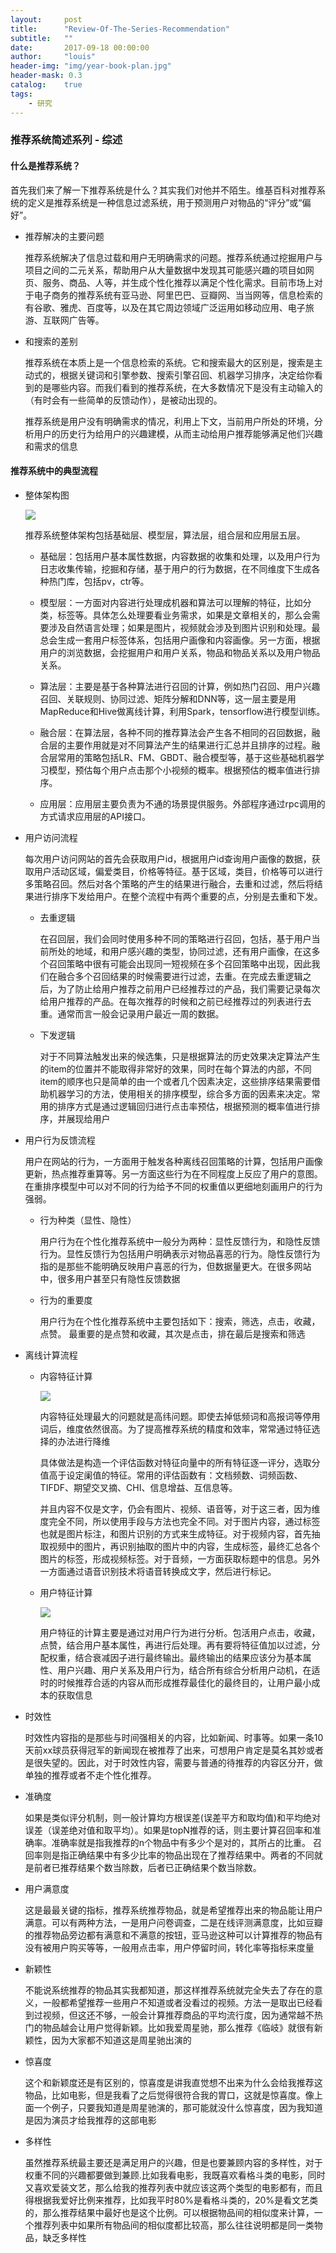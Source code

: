 ```yaml
---
layout:     post
title:      "Review-Of-The-Series-Recommendation"
subtitle:   ""
date:       2017-09-18 00:00:00
author:     "louis"
header-img: "img/year-book-plan.jpg"
header-mask: 0.3
catalog:    true
tags:
    - 研究
---
```


### 推荐系统简述系列 - 综述

#### 什么是推荐系统？

首先我们来了解一下推荐系统是什么？其实我们对他并不陌生。维基百科对推荐系统的定义是推荐系统是一种信息过滤系统，用于预测用户对物品的“评分”或“偏好”。

* 推荐解决的主要问题

	推荐系统解决了信息过载和用户无明确需求的问题。推荐系统通过挖掘用户与项目之间的二元关系，帮助用户从大量数据中发现其可能感兴趣的项目如网页、服务、商品、人等，并生成个性化推荐以满足个性化需求。目前市场上对于电子商务的推荐系统有亚马逊、阿里巴巴、豆瓣网、当当网等，信息检索的有谷歌、雅虎、百度等，以及在其它周边领域广泛运用如移动应用、电子旅游、互联网广告等。

* 和搜索的差别

	推荐系统在本质上是一个信息检索的系统。它和搜索最大的区别是，搜索是主动式的，根据关键词和引擎参数、搜索引擎召回、机器学习排序，决定给你看到的是哪些内容。而我们看到的推荐系统，在大多数情况下是没有主动输入的（有时会有一些简单的反馈动作），是被动出现的。

	推荐系统是用户没有明确需求的情况，利用上下文，当前用户所处的环境，分析用户的历史行为给用户的兴趣建模，从而主动给用户推荐能够满足他们兴趣和需求的信息


#### 推荐系统中的典型流程

* 整体架构图

	![](https://github.com/kaya33/kaya33.github.io/blob/master/portfolio/images/short-video-strategy-flows.jpg)

	推荐系统整体架构包括基础层、模型层，算法层，组合层和应用层五层。

	* 基础层：包括用户基本属性数据，内容数据的收集和处理，以及用户行为日志收集传输，挖掘和存储，基于用户的行为数据，在不同维度下生成各种热门库，包括pv，ctr等。

	* 模型层：一方面对内容进行处理成机器和算法可以理解的特征，比如分类，标签等。具体怎么处理要看业务需求，如果是文章相关的，那么会需要涉及自然语言处理；如果是图片，视频就会涉及到图片识别和处理。最总会生成一套用户标签体系，包括用户画像和内容画像。另一方面，根据用户的浏览数据，会挖掘用户和用户关系，物品和物品关系以及用户物品关系。

	* 算法层：主要是基于各种算法进行召回的计算，例如热门召回、用户兴趣召回、关联规则、协同过滤、矩阵分解和DNN等，这一层主要是用MapReduce和Hive做离线计算，利用Spark，tensorflow进行模型训练。

	* 融合层：在算法层，各种不同的推荐算法会产生各不相同的召回数据，融合层的主要作用就是对不同算法产生的结果进行汇总并且排序的过程。融合层常用的策略包括LR、FM、GBDT、融合模型等，基于这些基础机器学习模型，预估每个用户点击那个小视频的概率。根据预估的概率值进行排序。

	* 应用层：应用层主要负责为不通的场景提供服务。外部程序通过rpc调用的方式请求应用层的API接口。

* 用户访问流程

	每次用户访问网站的首先会获取用户id，根据用户id查询用户画像的数据，获取用户活动区域，偏爱类目，价格等特征。基于区域，类目，价格等可以进行多策略召回。然后对各个策略的产生的结果进行融合，去重和过滤，然后将结果进行排序下发给用户。在整个流程中有两个重要的点，分别是去重和下发。
    * 去重逻辑

    	在召回层，我们会同时使用多种不同的策略进行召回，包括，基于用户当前所处的地域，和用户感兴趣的类型，协同过滤，还有用户画像，在这多个召回策略中很有可能会出现同一短视频在多个召回策略中出现，因此我们在融合多个召回结果的时候需要进行过滤，去重。在完成去重逻辑之后，为了防止给用户推荐之前用户已经推荐过的产品，我们需要记录每次给用户推荐的产品。在每次推荐的时候和之前已经推荐过的列表进行去重。通常而言一般会记录用户最近一周的数据。

    * 下发逻辑

    	对于不同算法触发出来的候选集，只是根据算法的历史效果决定算法产生的item的位置并不能取得非常好的效果，同时在每个算法的内部，不同item的顺序也只是简单的由一个或者几个因素决定，这些排序结果需要借助机器学习的方法，使用相关的排序模型，综合多方面的因素来决定。常用的排序方式是通过逻辑回归进行点击率预估，根据预测的概率值进行排序，并展现给用户

* 用户行为反馈流程

	用户在网站的行为，一方面用于触发各种离线召回策略的计算，包括用户画像更新，热点推荐重算等。另一方面这些行为在不同程度上反应了用户的意图。在重排序模型中可以对不同的行为给予不同的权重值以更细地刻画用户的行为强弱。
    * 行为种类（显性、隐性）

    	用户行为在个性化推荐系统中一般分为两种：显性反馈行为，和隐性反馈行为。显性反馈行为包括用户明确表示对物品喜恶的行为。隐性反馈行为指的是那些不能明确反映用户喜恶的行为，但数据量更大。在很多网站中，很多用户甚至只有隐性反馈数据
    * 行为的重要度

		用户行为在个性化推荐系统中主要包括如下：搜索，筛选，点击，收藏，点赞。
		最重要的是点赞和收藏，其次是点击，排在最后是搜索和筛选

* 离线计算流程


    * 内容特征计算

    	![](https://github.com/kaya33/kaya33.github.io/blob/master/portfolio/images/content-feature.png)

    	内容特征处理最大的问题就是高纬问题。即使去掉低频词和高报词等停用词后，维度依然很高。为了提高推荐系统的精度和效率，常常通过特征选择的办法进行降维

    	具体做法是构造一个评估函数对特征向量中的所有特征逐一评分，选取分值高于设定阑值的特征。常用的评估函数有：文档频数、词频函数、TIFDF、期望交叉摘、CHI、信息增益、互信息等。

    	并且内容不仅是文字，仍会有图片、视频、语音等，对于这三者，因为维度完全不同，所以使用手段与方法也完全不同。对于图片内容，通过标签也就是图片标注，和图片识别的方式来生成特征。对于视频内容，首先抽取视频中的图片，再识别抽取的图片中的内容，生成标签，最终汇总各个图片的标签，形成视频标签。对于音频，一方面获取标题中的信息。另外一方面通过语音识别技术将语音转换成文字，然后进行标记。

    * 用户特征计算

    	![](https://github.com/kaya33/kaya33.github.io/blob/master/portfolio/images/user-profile.png)

    	用户特征的计算主要是通过对用户行为进行分析。包活用户点击，收藏，点赞，结合用户基本属性，再进行后处理。再有要将特征值加以过滤，分配权重，结合衰减因子进行最终输出。最终输出的结果应该分为基本属性、用户兴趣、用户关系及用户行为，结合所有综合分析用户动机，在适时的时候推荐合适的内容从而形成推荐最佳化的最终目的，让用户最小成本的获取信息

* 时效性

	时效性内容指的是那些与时间强相关的内容，比如新闻、时事等。如果一条10天前xx球员获得冠军的新闻现在被推荐了出来，可想用户肯定是莫名其妙或者是很失望的。因此，对于时效性内容，需要与普通的待推荐的内容区分开，做单独的推荐或者不走个性化推荐。

* 准确度

	如果是类似评分机制，则一般计算均方根误差(误差平方和取均值)和平均绝对误差（误差绝对值和取平均）。如果是topN推荐的话，则主要计算召回率和准确率。准确率就是指我推荐的n个物品中有多少个是对的，其所占的比重。 召回率则是指正确结果中有多少比率的物品出现在了推荐结果中。两者的不同就是前者已推荐结果个数当除数，后者已正确结果个数当除数。

* 用户满意度

	这是最最关键的指标，推荐系统推荐物品，就是希望推荐出来的物品能让用户满意。可以有两种方法，一是用户问卷调查，二是在线评测满意度，比如豆瓣的推荐物品旁边都有满意和不满意的按钮，亚马逊这种可以计算推荐的物品有没有被用户购买等等，一般用点击率，用户停留时间，转化率等指标来度量

* 新颖性

	不能说系统推荐的物品其实我都知道，那这样推荐系统就完全失去了存在的意义，一般都希望推荐一些用户不知道或者没看过的视频。方法一是取出已经看到过视频，但这还不够，一般会计算推荐商品的平均流行度，因为通常越不热门的物品越会让用户觉得新颖。比如我爱周星驰，那么推荐《临岐》就很有新颖性，因为大家都不知道这是周星驰出演的

* 惊喜度

	这个和新颖度还是有区别的，惊喜度是讲我直觉想不出来为什么会给我推荐这物品，比如电影，但是我看了之后觉得很符合我的胃口，这就是惊喜度。像上面一个例子，只要我知道是周星驰演的，那可能就没什么惊喜度，因为我知道是因为演员才给我推荐的这部电影

* 多样性

	虽然推荐系统最主要还是满足用户的兴趣，但是也要兼顾内容的多样性，对于权重不同的兴趣都要做到兼顾.比如我看电影，我既喜欢看格斗类的电影，同时又喜欢爱装文艺，那么给我的推荐列表中就应该这两个类型的电影都有，而且得根据我爱好比例来推荐，比如我平时80%是看格斗类的，20%是看文艺类的，那么推荐结果中最好也是这个比例。可以根据物品间的相似度来计算，一个推荐列表中如果所有物品间的相似度都比较高，那么往往说明都是同一类物品，缺乏多样性